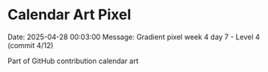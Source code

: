 # Calendar Art Pixel

Date: 2025-04-28 00:03:00
Message: Gradient pixel week 4 day 7 - Level 4 (commit 4/12)

Part of GitHub contribution calendar art
